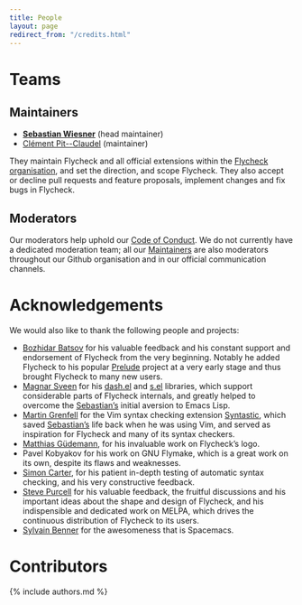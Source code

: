 ```yaml
---
title: People
layout: page
redirect_from: "/credits.html"
---
```


Teams
=====

Maintainers
-----------

- **[Sebastian Wiesner](https://github.com/lunaryorn)** (head maintainer)
- [Clément Pit--Claudel](https://github.com/cpitclaudel) (maintainer)

They maintain Flycheck and all official extensions within the
[Flycheck organisation](https://github.com/flycheck), and set the direction, and
scope Flycheck.  They also accept or decline pull requests and feature
proposals, implement changes and fix bugs in Flycheck.

Moderators
----------

Our moderators help uphold our [Code of Conduct][coc].  We do not currently have
a dedicated moderation team; all our [Maintainers](#maintainers) are also
moderators throughout our Github organisation and in our official communication
channels.

[coc]: https://github.com/flycheck/flycheck/blob/master/CONDUCT.md

Acknowledgements
================

We would also like to thank the following people and projects:

- [Bozhidar Batsov](https://github.com/bbatsov) for his valuable feedback and
  his constant support and endorsement of Flycheck from the very
  beginning. Notably he added Flycheck to his popular
  [Prelude](https://github.com/bbatsov/prelude) project at a very early stage
  and thus brought Flycheck to many new users.
- [Magnar Sveen](https://github.com/magnars) for his
  [dash.el](https://github.com/magnars/dash.el) and
  [s.el](https://github.com/magnars/s.el) libraries, which support considerable
  parts of Flycheck internals, and greatly helped to overcome the
  [Sebastian’s](https://github.com/lunaryorn) initial aversion to Emacs Lisp.
- [Martin Grenfell](https://github.com/scrooloose) for the Vim syntax checking
  extension [Syntastic](https://github.com/scrooloose/syntastic), which saved
  [Sebastian’s](https://github.com/lunaryorn) life back when he was using Vim,
  and served as inspiration for Flycheck and many of its syntax checkers.
- [Matthias Güdemann](https://github.com/mgudemann), for his invaluable work on
  Flycheck’s logo.
- Pavel Kobyakov for his work on GNU Flymake, which is a great work on
  its own, despite its flaws and weaknesses.
- [Simon Carter](https://github.com/bbbscarter), for his patient in-depth
  testing of automatic syntax checking, and his very constructive feedback.
- [Steve Purcell](https://github.com/purcell) for his valuable feedback, the
  fruitful discussions and his important ideas about the shape and design of
  Flycheck, and his indispensible and dedicated work on MELPA, which drives the
  continuous distribution of Flycheck to its users.
- [Sylvain Benner](https://github.com/syl20bnr) for the awesomeness that is
  Spacemacs.

Contributors
============

{% include authors.md %}

